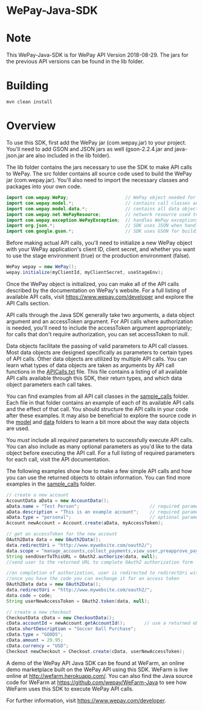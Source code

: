 WePay-Java-SDK
================================

Note
================================
This WePay-Java-SDK is for WePay API Version 2018-08-29. The jars for the previous API versions can be found in the lib folder.

Building
================================
```
mvn clean install
```

Overview
================================
To use this SDK, first add the WePay jar (com.wepay.jar) to your project. You'll need to add GSON and JSON jars as well (gson-2.2.4.jar and java-json.jar are also included in the lib folder). 

The lib folder contains the jars necessary to use the SDK to make API calls to WePay. The src folder contains all source code used to build the WePay jar (com.wepay.jar). You'll also need to import the necessary classes and packages into your own code. 

```java
import com.wepay.WePay;                     // WePay object needed for API initialization
import com.wepay.model.*;                   // contains call classes and all API call functions
import com.wepay.model.data.*;              // contains all data objects needed for making calls
import com.wepay.net.WePayResource;         // network resource used to execute calls
import com.wepay.exception.WePayException;  // handles WePay exceptions
import org.json.*;                          // SDK uses JSON when handling API call parameters
import com.google.gson.*;                   // SDK uses GSON for building objects from API responses
```
Before making actual API calls, you'll need to initialize a new WePay object with your WePay application's client ID, client secret, and whether you want to use the stage environment (true) or the production environment (false).
```java	
WePay wepay = new WePay();
wepay.initialize(myClientId, myClientSecret, useStageEnv);
```	
Once the WePay object is initialized, you can make all of the API calls described by the documentation on WePay's website. For a full listing of available API calls, visit https://www.wepay.com/developer and explore the API Calls section. 

API calls through the Java SDK generally take two arguments, a data object argument and an accessToken argument. For API calls where authorization is needed, you'll need to include the accessToken argument appropriately; for calls that don't require authorization, you can set accessToken to null. 

Data objects facilitate the passing of valid parameters to API call classes. Most data objects are designed specifically as parameters to certain types of API calls. Other data objects are utilized by multiple API calls. You can learn what types of data objects are taken as arguments by API call functions in the <a href="https://github.com/wepay/WePay-Java-SDK/blob/master/APICalls.txt">APICalls.txt</a> file. This file contains a listing of all available API calls available through this SDK, their return types, and which data object parameters each call takes. 

You can find examples from all API call classes in the <a href="https://github.com/wepay/WePay-Java-SDK/tree/master/sample_calls">sample_calls</a> folder. Each file in that folder contains an example of each of its available API calls and the effect of that call. You should structure the API calls in your code after these examples. It may also be beneficial to explore the source code in the <a href="https://github.com/wepay/WePay-Java-SDK/tree/master/src/main/java/com/wepay/model">model</a> and <a href="https://github.com/wepay/WePay-Java-SDK/tree/master/src/main/java/com/wepay/model/data">data</a> folders to learn a bit more about the way data objects are used.

You *must* include all *required* parameters to successfully execute API calls. You can also include as many optional parameters as you'd like to the data object before executing the API call. For a full listing of required parameters for each call, visit the API documentation. 

The following examples show how to make a few simple API calls and how you can use the returned objects to obtain information. You can find more examples in the <a href="https://github.com/wepay/WePay-Java-SDK/tree/master/sample_calls">sample_calls</a> folder.
```java
// create a new account
AccountData aData = new AccountData();
aData.name = "Test Person";                          // required parameter for this API call
aData.description = "This is an example account";    // required parameter for this API call
aData.type = "personal";                             // optional parameter for this API call
Account newAccount = Account.create(aData, myAccessToken);

// get an accessToken for the new account
OAuth2Data data = new OAuth2Data();
data.redirectUri = "http://www.mywebsite.com/oauth2/";
data.scope = "manage_accounts,collect_payments,view_user,preapprove_payments,send_money";
String sendUserToThisURL = OAuth2.authorize(data, null);
//send user to the returned URL to complete OAuth2 authorization form

//on completion of authorization, user is redirected to redirectUri with a code parameter
//once you have the code you can exchange it for an access token
OAuth2Data data = new OAuth2Data();
data.redirectUri = "http://www.mywebsite.com/oauth2/";
data.code = code;
String userNewAccessToken = OAuth2.token(data, null);

// create a new checkout
CheckoutData cData = new CheckoutData();
cData.accountId = newAccount.getAccountId();       // use a returned object to access information
cData.shortDescription = "Soccer Ball Purchase";
cData.type = "GOODS";
cData.amount = 29.95;
cData.currency = "USD";
Checkout newCheckout = Checkout.create(cData, userNewAccessToken);
```
A demo of the WePay API Java SDK can be found at WeFarm, an online demo marketplace built on the WePay API using this SDK. WeFarm is live online at http://wefarm.herokuapp.com/. You can also find the Java source code for WeFarm at https://github.com/wepay/WeFarm-Java to see how WeFarm uses this SDK to execute WePay API calls. 

For further information, visit https://www.wepay.com/developer. 
